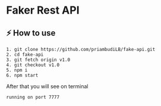 # Faker Rest API

## ⚡ How to use

```
1. git clone https://github.com/priambudiLB/fake-api.git
2. cd fake-api
3. git fetch origin v1.0
4. git checkout v1.0
5. npm i
6. npm start
```

After that you will see on terminal

```
running on port 7777
```
